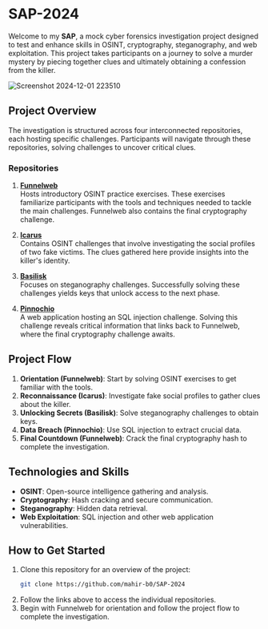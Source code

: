 # SAP-2024

Welcome to my **SAP**, a mock cyber forensics investigation project designed to test and enhance skills in OSINT, cryptography, steganography, and web exploitation. This project takes participants on a journey to solve a murder mystery by piecing together clues and ultimately obtaining a confession from the killer.

![Screenshot 2024-12-01 223510](https://github.com/user-attachments/assets/791e022b-be4c-4ae0-94fa-a2a0783e7489)

## Project Overview

The investigation is structured across four interconnected repositories, each hosting specific challenges. Participants will navigate through these repositories, solving challenges to uncover critical clues.

### **Repositories**

1. **[Funnelweb](https://github.com/mahir-b0/funnelweb)**  
   Hosts introductory OSINT practice exercises. These exercises familiarize participants with the tools and techniques needed to tackle the main challenges. Funnelweb also contains the final cryptography challenge.

2. **[Icarus](https://github.com/mahir-b0/icarus)**  
   Contains OSINT challenges that involve investigating the social profiles of two fake victims. The clues gathered here provide insights into the killer's identity.

3. **[Basilisk](https://github.com/mahir-b0/basilisk)**  
   Focuses on steganography challenges. Successfully solving these challenges yields keys that unlock access to the next phase.

4. **[Pinnochio](https://github.com/mahir-b0/pinnochio)**  
   A web application hosting an SQL injection challenge. Solving this challenge reveals critical information that links back to Funnelweb, where the final cryptography challenge awaits.

## Project Flow

1. **Orientation (Funnelweb)**: Start by solving OSINT exercises to get familiar with the tools.
2. **Reconnaissance (Icarus)**: Investigate fake social profiles to gather clues about the killer.
3. **Unlocking Secrets (Basilisk)**: Solve steganography challenges to obtain keys.
4. **Data Breach (Pinnochio)**: Use SQL injection to extract crucial data.
5. **Final Countdown (Funnelweb)**: Crack the final cryptography hash to complete the investigation.

## Technologies and Skills

- **OSINT**: Open-source intelligence gathering and analysis.
- **Cryptography**: Hash cracking and secure communication.
- **Steganography**: Hidden data retrieval.
- **Web Exploitation**: SQL injection and other web application vulnerabilities.

## How to Get Started

1. Clone this repository for an overview of the project:
   ```bash
   git clone https://github.com/mahir-b0/SAP-2024
   ```
2. Follow the links above to access the individual repositories.
3. Begin with Funnelweb for orientation and follow the project flow to complete the investigation.

